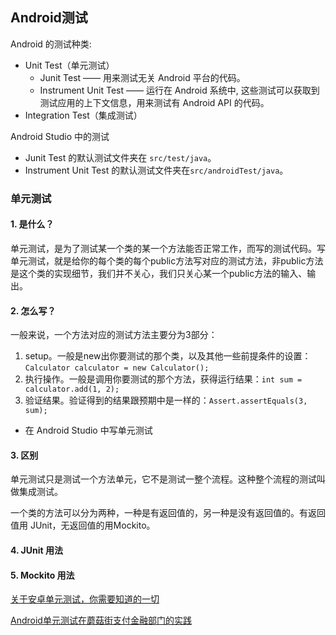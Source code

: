 ## Android测试

Android 的测试种类:

- Unit Test（单元测试）
  - Junit Test —— 用来测试无关 Android 平台的代码。
  - Instrument Unit Test —— 运行在 Android 系统中, 这些测试可以获取到测试应用的上下文信息，用来测试有 Android API 的代码。
- Integration Test（集成测试）



Android Studio 中的测试

- Junit Test 的默认测试文件夹在 `src/test/java`。
- Instrument Unit Test 的默认测试文件夹在`src/androidTest/java`。

### 单元测试

#### 1. 是什么？

单元测试，是为了测试某一个类的某一个方法能否正常工作，而写的测试代码。写单元测试，就是给你的每个类的每个public方法写对应的测试方法，非public方法是这个类的实现细节，我们并不关心，我们只关心某一个public方法的输入、输出。

#### 2. 怎么写？

一般来说，一个方法对应的测试方法主要分为3部分：

1. setup。一般是new出你要测试的那个类，以及其他一些前提条件的设置：`Calculator calculator = new Calculator();`
2. 执行操作。一般是调用你要测试的那个方法，获得运行结果：`int sum = calculator.add(1, 2);`
3. 验证结果。验证得到的结果跟预期中是一样的：`Assert.assertEquals(3, sum);`

- 在 Android Studio 中写单元测试

#### 3. 区别

单元测试只是测试一个方法单元，它不是测试一整个流程。这种整个流程的测试叫做集成测试。

一个类的方法可以分为两种，一种是有返回值的，另一种是没有返回值的。有返回值用 JUnit，无返回值的用Mockito。

#### 4. JUnit 用法

#### 5. Mockito 用法

[关于安卓单元测试，你需要知道的一切](http://chriszou.com/2016/06/07/android-unit-testing-everything-you-need-to-know.html)

[Android单元测试在蘑菇街支付金融部门的实践](http://chriszou.com/2016/04/25/android-unit-testing-wechat-group-share.html)
